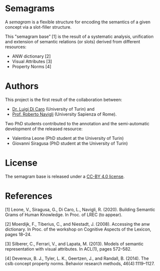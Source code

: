 # Semagrams

A *semagram* is a flexible structure for encoding the semantics of a given concept via a slot-filler structure.

This "semagram base” [1] is the result of a systematic analysis, unification and extension of semantic relations (or slots) derived from different resources:

- ANW dictionary [2]
- Visual Attributes [3]
- Property Norms [4]

# Authors
This project is the first result of the collaboration between:

- <a href="https://luigidicaro.me/">Dr. Luigi Di Caro</a> (University of Turin) and
- <a href="http://wwwusers.di.uniroma1.it/~navigli/">Prof. Roberto Navigli</a> (University Sapienza of Rome). 

Two PhD students contributed to the annotation and the semi-automatic development of the released resource:

- Valentina Leone (PhD student at the University of Turin)
- Giovanni Siragusa (PhD student at the University of Turin)


# License
The semagram base is released under a <a href="https://creativecommons.org/licenses/by/4.0/">CC-BY 4.0 license</a>.

# References
[1] Leone, V., Siragusa, G., Di Caro, L., Navigli, R. (2020). Building Semantic Grams of Human Knowledge. In Proc. of LREC (to appear).

[2] Moerdijk, F., Tiberius, C., and Niestadt, J. (2008). Accessing
the anw dictionary. In Proc. of the workshop on Cognitive
Aspects of the Lexicon, pages 18–24.

[3] Silberer, C., Ferrari, V., and Lapata, M. (2013). Models of semantic representation with visual attributes. In ACL(1), pages 572–582.

[4] Devereux, B. J., Tyler, L. K., Geertzen, J., and Randall, B. (2014). The cslb concept property norms. Behavior research methods, 46(4):1119–1127.
